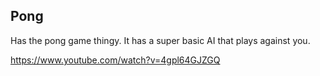 ## Pong
Has the pong game thingy. It has a super basic AI that plays against you.

https://www.youtube.com/watch?v=4gpl64GJZGQ
